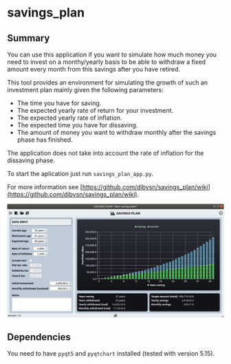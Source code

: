 # savings_plan
## Summary
You can use this application if you want to simulate how much money you need to invest on a monthy/yearly basis to be able to withdraw a fixed amount every month from this savings after you have retired.

This tool provides an environment for simulating the growth of such an investment plan mainly given the following parameters:
* The time you have for saving.
* The expected yearly rate of return for your investment.
* The expected yearly rate of inflation.
* The expected time you have for dissaving.
* The amount of money you want to withdraw monthly after the savings phase has finished.

The application does not take into account the rate of inflation for the dissaving phase.

To start the aplication just run `savings_plan_app.py`.

For more information see [https://github.com/dibysn/savings_plan/wiki](https://github.com/dibysn/savings_plan/wiki).

![savings_plan](misc/savings_plan_screenshot_01.png)

## Dependencies
You need to have `pyqt5` and `pyqtchart` installed (tested with version 5.15).

